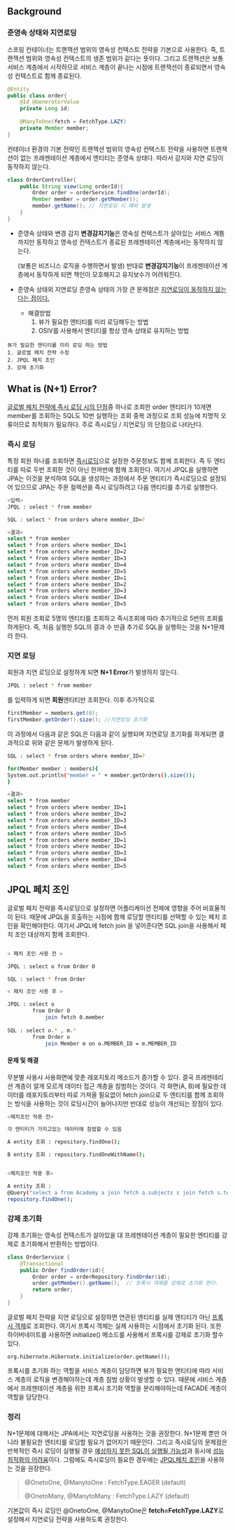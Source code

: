 
## Background
### 준영속 상태와 지연로딩
스프링 컨테이너는 트랜잭션 범위의 영속성 컨텍스트 전략을 기본으로 사용한다.
즉, 트랜잭션 범위와 영속성 컨텍스트의 생존 범위가 같다는 뜻이다. 그리고
트랜잭션은 보통 서비스 계층에서 시작하므로 서비스 계층이 끝나는 시점에 트랜잭션이 종료되면서 영속성 컨텍스트로 함께 종료된다.

```java
@Entity
public class order{
    @Id @GeneratorValue
    private Long id;
    
    @ManyToOne(fetch = FetchType.LAZY)
    private Member member;
}
```

컨테이너 환경의 기본 전략인 트랜잭션 범위의 영속성 컨택스트 전략을 사용하면 트랜잭션이 없는 프래젠테이션 계층에서 엔티티는 준영속 상태다.
따라서 감지와 지연 로딩이 동작하지 않는다.

```java
class OrderController{
    public String view(Long orderId){
        Order order = orderService.findOne(orderId);
        Member member = order.getMember();
        member.getName(); // 지연로딩 시 예외 발생 
    }
}
```

* 준영속 상태와 변경 감지
**변경감지기능**은 영속성  컨텍스트가 살아있는 서비스 계틍까지만 동작하고 영속성 컨텍스트가 종료된 프레젠테이션 계층에서는 동작하지 않는다.
  
    (보통은 비즈니스 로직을 수행하면서 발생)
반대로 **변경감지기능**이 프레젠테이션 계층에서 동작하게 되면 책인이 모호해지고 유지보수가 어려워진다. 
  
* 준영속 상태외 지연로딩
준영속 상태의 가장 큰 문제점은 <u>지연로딩이 동작하지 않는다는 점이다.</u> 
  * 해결방법
    1. 뷰가 필요한 엔티티를 미리 로딩해두는 방법
    2. OSIV를 사용해서 엔티티를 항상 영속 상태로 유지하는 방법
    
```
뷰가 필요한 엔티티를 미리 로딩 하는 방법
1. 글로벌 페치 전략 수정
2. JPQL 페치 조인
3. 강제 초기화
```

## What is (N+1) Error?
<u>글로벌 페치 전략에 즉시 로딩 시의 단점</u>중 하나로 조회한 order 엔티티가 10개면 member를 조회하는 SQL도 10번 실행하는 조회 중복 과정으로
조회 성능에 치명적 오류이므로 최적화가 필요하다. 주로 즉시로딩 / 지연로딩 의 단점으로 나타난다.

### 즉시 로딩
특정 회원 하나를 조회하면 <u>즉시로딩</u>으로 설정한 주문정보도 함께 조회한다. 즉 두 엔티티를 따로 두번 조회한 것이 아닌 한꺼번에 함께 조회한다.
여기서 JPQL을 실행하면 JPA는 이것을 분석하여 SQL을 생성하는 과정에서 주문 엔티티가 즉시로딩으로 설정되어 있으므로 JPA는 주문 컬렉션을 즉시 로딩하려고
다음 엔티티를 추가로 실행한다. 

```bash
<입력>
JPQL : select * from member

SQL : select * from orders where member_ID=?

<결과>
select * from member
select * from orders where member_ID=1
select * from orders where member_ID=2
select * from orders where member_ID=3
select * from orders where member_ID=4
select * from orders where member_ID=5
select * from orders where member_ID=1
select * from orders where member_ID=2
select * from orders where member_ID=3
select * from orders where member_ID=4
select * from orders where member_ID=5
```
먼저 회원 조회로 5명의 엔티티를 조회하고 즉시조회에 따라 추기적으로 5번의 조회를 하게된다.
즉, 처음 실행한 SQL의 결과 수 만큼 추가로 SQL을 실행하는 것을 N+1문제라 한다.

### 지연 로딩
회원과 지연 로딩으로 설정하게 되면 **N+1 Error**가 발생하지 않는다.
```bash
JPQL : select * from member
```
를 입력하게 되면 **회원**엔티티만 조회한다. 이후 추가적으로 

```java
firstMember = members.get(0);
firstMember.getOrder().size(); //지연로딩 초기화
```

이 과정에서 다음과 같은 SQL은 다음과 같이 실행되며 지연로딩 초기화를 하게되면 결과적으로 위와 같은 문제가 발생하게 된다.
```bash
SQL : select * from orders where member_ID=?

for(Member member : members){
System.out.println("member = " + member.getOrders().size());
}

<결과>
select * from member
select * from orders where member_ID=1
select * from orders where member_ID=2
select * from orders where member_ID=3
select * from orders where member_ID=4
select * from orders where member_ID=5
select * from orders where member_ID=1
select * from orders where member_ID=2
select * from orders where member_ID=3
select * from orders where member_ID=4
select * from orders where member_ID=5
```

## JPQL 페치 조인
글로벌 페치 전략을 즉시로딩으로 설정하면 어플리케이션 전체에 영향을 주어 비효율적이 된다. 때문에 JPQL을 호출하는 시점에 함께 로딩할 엔티티를 선택할 수 있는 페치 조인을 확인해야한다.
여기서 JPQL에 fetch join 을 넣어준다면 SQL join을 사용해서 페치 조인 대상까지 함께 조회한다.

```bash

< 패치 조인 사용 전 >

JPQL : select o from Order O

SQL : select * from Order

< 패치 조인 사용 후 >

JPQL : select o 
        from Order O
            join fetch 0.member
            
SQL : select o.* , m.* 
        from Order o
            join Member m on o.MEMBER_ID = m.MEMBER_ID
```
#### 문제 및 해결
무분별 사용시 사용화면에 맞춘 레포지토리 메소드가 증가할 수 있다. 결국 프레젠테리션 계층이 알게 모르게 데이터 접근 계층을 침범하는 것이다.
각 화면(A, B)에 필요한 데이터를 레포지토리부터 따로 가져올 필요없이 fetch join으로 두 엔티티를 함께 조회하는 방식을 사용하는 것이 로딩시간이 늘어나지만 
반대로 성능이 개선되는 장점이 있다. 

```bash
<페치조인 적용 전>

각 엔티티가 가지고있는 데이터에 침법할 수 있음

A entity 조회 : repository.findOne();

B entity 조회 : repository.findOneWithName();


<페치조인 적용 후>

A entity 조회 : 
@Query("select a from Academy a join fetch a.subjects s join fetch s.teacher")
repository.findOne();
```

### 강제 초기화
강제 초기화는 영속성 컨텍스트가 살아있을 대 프레젠테이션 계층이 필요한 엔티티를 강제로 초기화해서 반환하는 방법이다.

```java
class OrderService {
    @Transactional
    public Order findOrder(id){
        Order order = orderRepository.findOrder(id);
        order.getMember().getName();  // 프록시 객체를 강제로 초기화 한다.
        return order;
    }
}
```

글로벌 페치 전략을 지연 로딩으로 설정하면 연관된 엔티티를 실제 엔티티가 아닌 <u>프록시 객체</u>로 조회한다. 여기서 프록시 객체는 실제 사용하는 시점에서 
초기화 된다. 
또한 하이버네이트를 사용하면 initialize() 메소드를 사용해서 프록시를 강제로 초기화 할수 있다.
```
org.hibernate.Hibernate.initialize(order.getName());
```

프록시를 초기화 하는 역할을 서비스 계층이 담당하면 뷰가 필요한 엔티티에 따라 서비스 계층의 로직을 변경해야하는데 계층 침범 상황이 발생할 수 있다.
때문에 서비스 계층에서 프레젠테이션 계층을 위한 프록시 초기화 역할을 분리해야하는데 FACADE 계층이 역할을 담당한다.


### 정리
N+1문제에 대해서는 JPA에서는 지연로딩을 사용하는 것을 권장한다. N+1문제 뿐만 아니라 불필요한 엔티티를 로딩할 필요가 없어지기 때문인다. 
그리고 즉시로딩의 문제점은 반복적인 즉시 로딩이 실행될 경우 <u>예상하지 못한 SQL이 실행될 가능성</u>과 동시에 <u>성능 최적화의 어려움</u>이다.
그럼에도 즉시로딩이 필요한 경우에는 <u>JPQL페치 조인</u>을 사용하는 것을 권장한다.

> @OnetoOne, @ManytoOne : FetchType.EAGER (default)
> 
> @OnetoMany, @ManytoMany : FetchType.LAZY (default)

기본값이 즉시 로딩인 @OnetoOne, @ManytoOne은 **fetch=FetchType.LAZY**로 설정해서 지연로딩 전략을 사용하도록 권장한다.

